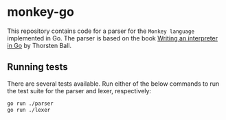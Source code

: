 # monkey-go

This repository contains code for a parser for the `Monkey language` implemented
in Go. The parser is based on the book
[Writing an interpreter in Go](https://interpreterbook.com) by Thorsten Ball.

## Running tests

There are several tests available. Run either of the below commands to run the
test suite for the parser and lexer, respectively:

```sh
go run ./parser
go run ./lexer
```
